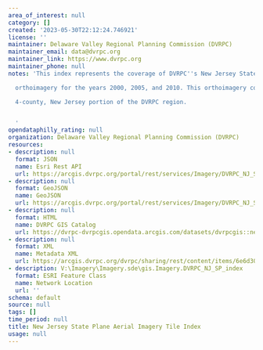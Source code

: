 ```yaml
---
area_of_interest: null
category: []
created: '2023-05-30T22:12:24.746921'
license: ''
maintainer: Delaware Valley Regional Planning Commission (DVRPC)
maintainer_email: data@dvrpc.org
maintainer_link: https://www.dvrpc.org
maintainer_phone: null
notes: 'This index represents the coverage of DVRPC''s New Jersey State Plane

  orthoimagery for the years 2000, 2005, and 2010. This orthoimagery covers the

  4-county, New Jersey portion of the DVRPC region.


  '
opendataphilly_rating: null
organization: Delaware Valley Regional Planning Commission (DVRPC)
resources:
- description: null
  format: JSON
  name: Esri Rest API
  url: https://arcgis.dvrpc.org/portal/rest/services/Imagery/DVRPC_NJ_SP_index/FeatureServer/0
- description: null
  format: GeoJSON
  name: GeoJSON
  url: https://arcgis.dvrpc.org/portal/rest/services/Imagery/DVRPC_NJ_SP_index/FeatureServer/0/query?where=1=1&outsr=4326&outfields=*&f=geojson
- description: null
  format: HTML
  name: DVRPC GIS Catalog
  url: https://dvrpc-dvrpcgis.opendata.arcgis.com/datasets/dvrpcgis::new-jersey-state-plane-aerial-imagery-tile-index
- description: null
  format: XML
  name: Metadata XML
  url: https://arcgis.dvrpc.org/dvrpc/sharing/rest/content/items/6e6d300b55ba49a286e5d9cbaf999bb8/info/metadata/metadata.xml?format=default
- description: V:\Imagery\Imagery.sde\gis.Imagery.DVRPC_NJ_SP_index
  format: ESRI Feature Class
  name: Network Location
  url: ''
schema: default
source: null
tags: []
time_period: null
title: New Jersey State Plane Aerial Imagery Tile Index
usage: null
---
```

